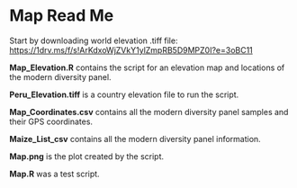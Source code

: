 # Map Read Me
Start by downloading world elevation .tiff file: https://1drv.ms/f/s!ArKdxoWjZVkY1ylZmpRB5D9MPZ0I?e=3oBC11

**Map_Elevation.R** contains the script for an elevation map and locations of the modern diversity panel.

**Peru_Elevation.tiff** is a country elevation file to run the script.

**Map_Coordinates.csv** contains all the modern diversity panel samples and their GPS coordinates.

**Maize_List_csv** contains all the modern diversity panel information.

**Map.png** is the plot created by the script.

**Map.R** was a test script.


